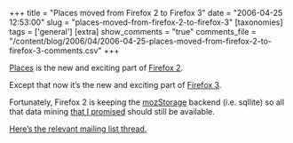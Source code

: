 +++
title = "Places moved from Firefox 2 to Firefox 3"
date = "2006-04-25 12:53:00"
slug = "places-moved-from-firefox-2-to-firefox-3"
[taxonomies]
tags = ['general']
[extra]
show_comments = "true"
comments_file = "/content/blog/2006/04/2006-04-25-places-moved-from-firefox-2-to-firefox-3-comments.csv"
+++

[Places](http://wiki.mozilla.org/Places) is the new and exciting part of [Firefox 2](http://wiki.mozilla.org/Firefox2).

Except that now it’s the new and exciting part of [Firefox 3](http://wiki.mozilla.org/Firefox:3.0_PRD).

Fortunately, Firefox 2 is keeping the [mozStorage](http://wiki.mozilla.org/Mozilla2:Unified_Storage) backend (i.e. sqllite) so all that data mining [that I promised](http://philwilson.org/blog/2006/02/using-places-in-firefox-for-exporting.html) should still be available.

[Here’s the relevant mailing list thread.](http://groups.google.com/group/mozilla.dev.planning/browse_frm/thread/4b8e7bafecccbc10/8997efd5d5d5f03f)

